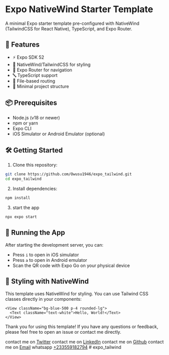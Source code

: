 # Expo NativeWind Starter Template

A minimal Expo starter template pre-configured with NativeWind (TailwindCSS for React Native), TypeScript, and Expo Router.

## 🚀 Features

- ⚡️ Expo SDK 52
- 💨 NativeWind/TailwindCSS for styling
- 📱 Expo Router for navigation
- 🔤 TypeScript support
- 🎯 File-based routing
- 📁 Minimal project structure

## 📦 Prerequisites

- Node.js (v18 or newer)
- npm or yarn
- Expo CLI
- iOS Simulator or Android Emulator (optional)

## 🛠️ Getting Started

1. Clone this repository:

```bash
git clone https://github.com/Owusu1946/expo_tailwind.git
cd expo_tailwind
```

2. Install dependencies:

```bash
npm install
```
3. start the app
```bash
npx expo start
```


## 📱 Running the App

After starting the development server, you can:
- Press `i` to open in iOS simulator
- Press `a` to open in Android emulator
- Scan the QR code with Expo Go on your physical device

## 🎨 Styling with NativeWind

This template uses NativeWind for styling. You can use Tailwind CSS classes directly in your components:

```tsx
<View className="bg-blue-500 p-4 rounded-lg">
  <Text className="text-white">Hello, World!</Text>
</View>
```

Thank you for using this template! If you have any questions or feedback, please feel free to open an issue or contact me directly.

contact me on [Twitter](https://x.com/owusu2255)
contact me on [LinkedIn](https://www.linkedin.com/in/okenneth/)
contact me on [Github](https://github.com/Owusu1946)
contact me on [Email](mailto:owusukenneth77@gmail.com)
whatsapp [+233559182794](https://wa.me/233559182794)
#   e x p o _ t a i l w i n d  
 